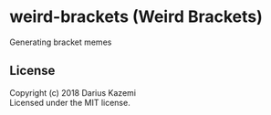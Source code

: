 # weird-brackets (Weird Brackets)

Generating bracket memes

## License
Copyright (c) 2018 Darius Kazemi  
Licensed under the MIT license.
